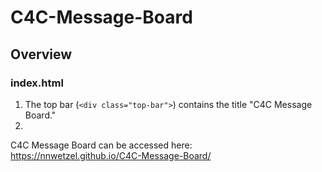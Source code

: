 # C4C-Message-Board

## Overview

### index.html
1. The top bar (``<div class="top-bar">``) contains the title "C4C Message Board."
2. 


C4C Message Board can be accessed here: https://nnwetzel.github.io/C4C-Message-Board/
